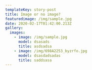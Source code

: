 ```yaml
---
templateKey: story-post
title: Image or no image?
featuredimage: /img/sample.jpg
date: 2020-02-17T01:42:00.213Z
gallery:
  images:
    - image: /img/sample.jpg
      model: dsasads
      title: asdsadsa
    - image: /img/698A2253_byzrfo.jpg
      model: dsasdadsadas
      title: saddsasa
---
```


